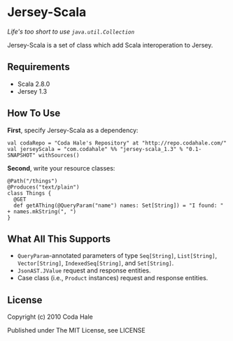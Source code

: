 Jersey-Scala
============

*Life's too short to use `java.util.Collection`*

Jersey-Scala is a set of class which add Scala interoperation to Jersey.


Requirements
------------

* Scala 2.8.0
* Jersey 1.3


How To Use
----------

**First**, specify Jersey-Scala as a dependency:
    
    val codaRepo = "Coda Hale's Repository" at "http://repo.codahale.com/"
    val jerseyScala = "com.codahale" %% "jersey-scala_1.3" % "0.1-SNAPSHOT" withSources()

**Second**, write your resource classes:
    
    @Path("/things")
    @Produces("text/plain")
    class Things {
      @GET
      def getAThing(@QueryParam("name") names: Set[String]) = "I found: " + names.mkString(", ")
    }
    


What All This Supports
----------------------

* `QueryParam`-annotated parameters of type `Seq[String]`, `List[String]`,
  `Vector[String]`, `IndexedSeq[String]`, and `Set[String]`.
* `JsonAST.JValue` request and response entities.
* Case class (i.e., `Product` instances) request and response entities.


License
-------

Copyright (c) 2010 Coda Hale

Published under The MIT License, see LICENSE